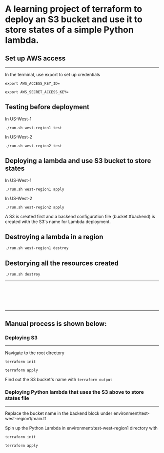 
# A learning project of terraform to deploy an S3 bucket and use it to store states of a simple Python lambda.

## Set up AWS access
----
In the terminal, use export to set up credentials

``
export AWS_ACCESS_KEY_ID=
``

``
export AWS_SECRET_ACCESS_KEY=
``
## Testing before deployment

In US-West-1

``
./run.sh west-region1 test
``

In US-West-2

``
./run.sh west-region2 test
``

## Deploying a lambda and use S3 bucket to store states

In US-West-1

``
./run.sh west-region1 apply
``

In US-West-2

``
./run.sh west-region2 apply
``

A S3 is created first and a backend configuration file (bucket.tfbackend) is created with the S3's name for Lambda deployment.

## Destroying a lambda in a region

``
./run.sh west-region1 destroy
``

## Destorying all the resources created

``
./run.sh destroy
``

----

<br />
<br />
<br />
<br />

----
## Manual process is shown below:

### Deploying S3
----
Navigate to the root directory

``
terraform init
``

``
terraform apply
``

Find out the S3 bucket's name with
``
terraform output
``
### Deploying Python lambda that uses the S3 above to store states file
----
Replace the bucket name in the backend block under environment/test-west-region1/main.tf

Spin up the Python Lambda in environment/test-west-region1 directory with

``
terraform init
``

``
terraform apply
``

